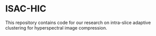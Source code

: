 # ISAC-HIC
This repository contains code for our research on intra-slice adaptive clustering for hyperspectral image compression.  
